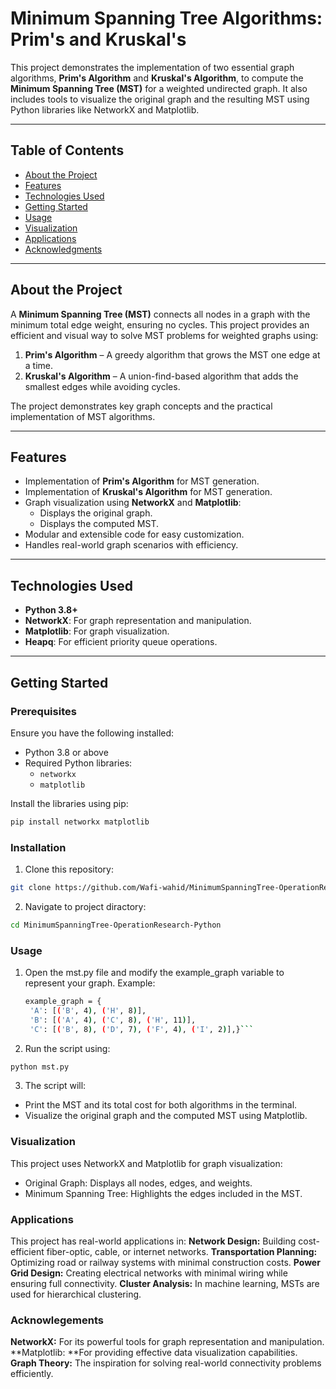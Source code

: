 # Minimum Spanning Tree Algorithms: Prim's and Kruskal's

This project demonstrates the implementation of two essential graph algorithms, **Prim's Algorithm** and **Kruskal's Algorithm**, to compute the **Minimum Spanning Tree (MST)** for a weighted undirected graph. It also includes tools to visualize the original graph and the resulting MST using Python libraries like NetworkX and Matplotlib.

---

## Table of Contents
- [About the Project](#about-the-project)
- [Features](#features)
- [Technologies Used](#technologies-used)
- [Getting Started](#getting-started)
- [Usage](#usage)
- [Visualization](#visualization)
- [Applications](#applications)
- [Acknowledgments](#acknowledgments)

---

## About the Project

A **Minimum Spanning Tree (MST)** connects all nodes in a graph with the minimum total edge weight, ensuring no cycles. This project provides an efficient and visual way to solve MST problems for weighted graphs using:
1. **Prim's Algorithm** – A greedy algorithm that grows the MST one edge at a time.
2. **Kruskal's Algorithm** – A union-find-based algorithm that adds the smallest edges while avoiding cycles.

The project demonstrates key graph concepts and the practical implementation of MST algorithms.

---

## Features

- Implementation of **Prim's Algorithm** for MST generation.
- Implementation of **Kruskal's Algorithm** for MST generation.
- Graph visualization using **NetworkX** and **Matplotlib**:
  - Displays the original graph.
  - Displays the computed MST.
- Modular and extensible code for easy customization.
- Handles real-world graph scenarios with efficiency.

---

## Technologies Used

- **Python 3.8+**
- **NetworkX**: For graph representation and manipulation.
- **Matplotlib**: For graph visualization.
- **Heapq**: For efficient priority queue operations.

---

## Getting Started

### Prerequisites

Ensure you have the following installed:
- Python 3.8 or above
- Required Python libraries:
  - `networkx`
  - `matplotlib`

Install the libraries using pip:
```bash
pip install networkx matplotlib
```
### Installation
1. Clone this repository:
```bash
git clone https://github.com/Wafi-wahid/MinimumSpanningTree-OperationResearch-Python.git
```
2. Navigate to project diractory:
```bash
cd MinimumSpanningTree-OperationResearch-Python
```
### Usage
1. Open the mst.py file and modify the example_graph variable to represent your graph. Example:
   ```bash
   example_graph = {
    'A': [('B', 4), ('H', 8)],
    'B': [('A', 4), ('C', 8), ('H', 11)],
    'C': [('B', 8), ('D', 7), ('F', 4), ('I', 2)],}```
2. Run the script using:
```bash
python mst.py
```
3. The script will:
  - Print the MST and its total cost for both algorithms in the terminal.
  - Visualize the original graph and the computed MST using Matplotlib.

### Visualization
This project uses NetworkX and Matplotlib for graph visualization:
- Original Graph: Displays all nodes, edges, and weights.
- Minimum Spanning Tree: Highlights the edges included in the MST.
<a></a>

### Applications
This project has real-world applications in:
**Network Design:** Building cost-efficient fiber-optic, cable, or internet networks.
**Transportation Planning:** Optimizing road or railway systems with minimal construction costs.
**Power Grid Design:** Creating electrical networks with minimal wiring while ensuring full connectivity.
**Cluster Analysis:** In machine learning, MSTs are used for hierarchical clustering.

### Acknowlegements
**NetworkX:** For its powerful tools for graph representation and manipulation.
**Matplotlib: **For providing effective data visualization capabilities.
**Graph Theory:** The inspiration for solving real-world connectivity problems efficiently.




